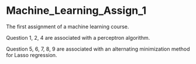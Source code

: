 # Machine_Learning_Assign_1
The first assignment of a machine learning course.

Question 1, 2, 4 are associated with a perceptron algorithm.

Question 5, 6, 7, 8, 9 are associated with an alternating minimization method for Lasso regression.
